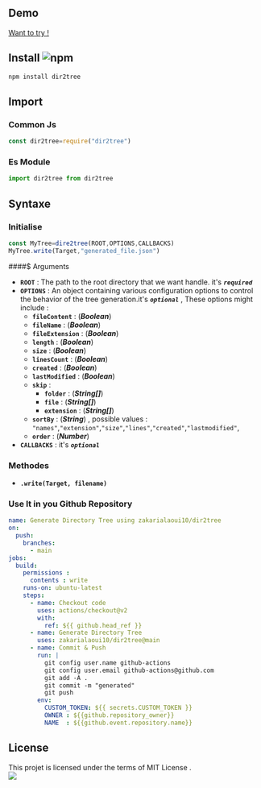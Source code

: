 ## Demo
[Want to try !](https://replit.com/@zakariaelalaoui/dir2tree#generated.json)
## Install ![npm](https://img.shields.io/npm/v/dir2tree)
```bash
npm install dir2tree
```
## Import
### Common Js
```js
const dir2tree=require("dir2tree")
```
### Es Module
```js
import dir2tree from dir2tree
```
## Syntaxe
### Initialise
```js
const MyTree=dire2tree(ROOT,OPTIONS,CALLBACKS)
MyTree.write(Target,"generated_file.json")
```
####$ Arguments
- **`ROOT`** : The path to the root directory that we want handle. it's ***`required`***
- **`OPTIONS`** : An object containing various configuration options to control the behavior of the tree generation.it's ***`optional`*** , These options might include :
  - **`fileContent`** : (***Boolean***)
  - **`fileName`** : (***Boolean***)
  - **`fileExtension`** : (***Boolean***)
  - **`length`** : (***Boolean***)
  - **`size`** : (***Boolean***)
  - **`linesCount`** : (***Boolean***)
  - **`created`** : (***Boolean***)
  - **`lastModified`** : (***Boolean***)
  - **`skip`** :
    - **`folder`** : (***String[]***)
    - **`file`** : (***String[]***)
    - **`extension`** : (***String[]***)
  - **`sortBy`** : (***String***) , possible values : `"names"`,`"extension"`,`"size"`,`"lines"`,`"created"`,`"lastmodified"`,
  - **`order`** : (***Number***)
- **`CALLBACKS`** : it's ***`optional`***
### Methodes
- **`.write(Target, filename)`**
### Use It in you Github Repository
```yml
name: Generate Directory Tree using zakarialaoui10/dir2tree
on:
  push: 
    branches:
      - main
jobs:
  build:
    permissions :
      contents : write
    runs-on: ubuntu-latest
    steps:
      - name: Checkout code
        uses: actions/checkout@v2
        with:
          ref: ${{ github.head_ref }}
      - name: Generate Directory Tree
        uses: zakarialaoui10/dir2tree@main
      - name: Commit & Push
        run: |
          git config user.name github-actions
          git config user.email github-actions@github.com
          git add -A .
          git commit -m "generated"
          git push
        env:
          CUSTOM_TOKEN: ${{ secrets.CUSTOM_TOKEN }}
          OWNER : ${{github.repository_owner}}
          NAME  : ${{github.event.repository.name}}
```
## License 
This projet is licensed under the terms of MIT License .<br>
<img src="https://img.shields.io/github/license/zakarialaoui10/zikojs?color=rgb%2820%2C21%2C169%29">
